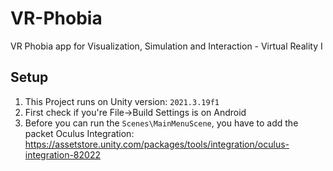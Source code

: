 # VR-Phobia
VR Phobia app for Visualization, Simulation and Interaction - Virtual Reality I

## Setup
1. This Project runs on Unity version: `2021.3.19f1`
2. First check if you're File->Build Settings is on Android
3. Before you can run the `Scenes\MainMenuScene`, you have to add the packet Oculus Integration: https://assetstore.unity.com/packages/tools/integration/oculus-integration-82022
